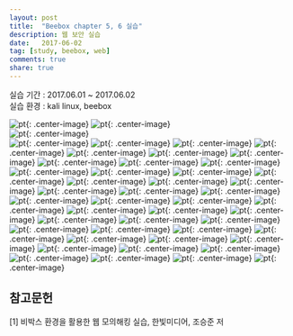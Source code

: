 ```yaml
---
layout: post
title:  "Beebox chapter 5, 6 실습"
description: 웹 보안 실습
date:   2017-06-02
tag: [study, beebox, web]
comments: true
share: true
---
```



실습 기간 : 2017.06.01 ~ 2017.06.02  
실습 환경 : kali linux, beebox



![pt]({{site.url}}/img/beebox/1.png){: .center-image}
![pt]({{site.url}}/img/beebox/2.PNG){: .center-image}   
![pt]({{site.url}}/img/beebox/3.PNG){: .center-image}  
![pt]({{site.url}}/img/beebox/4.PNG){: .center-image}
![pt]({{site.url}}/img/beebox/5.PNG){: .center-image}
![pt]({{site.url}}/img/beebox/6.PNG){: .center-image}
![pt]({{site.url}}/img/beebox/7.PNG){: .center-image}
![pt]({{site.url}}/img/beebox/8.PNG){: .center-image}
![pt]({{site.url}}/img/beebox/9.PNG){: .center-image}
![pt]({{site.url}}/img/beebox/10.PNG){: .center-image}
![pt]({{site.url}}/img/beebox/11.PNG){: .center-image}
![pt]({{site.url}}/img/beebox/12.PNG){: .center-image}
![pt]({{site.url}}/img/beebox/13.PNG){: .center-image}
![pt]({{site.url}}/img/beebox/14.PNG){: .center-image}
![pt]({{site.url}}/img/beebox/15.PNG){: .center-image}
![pt]({{site.url}}/img/beebox/16.PNG){: .center-image}
![pt]({{site.url}}/img/beebox/17.PNG){: .center-image}
![pt]({{site.url}}/img/beebox/18.PNG){: .center-image}
![pt]({{site.url}}/img/beebox/19.PNG){: .center-image}
![pt]({{site.url}}/img/beebox/20.PNG){: .center-image}
![pt]({{site.url}}/img/beebox/21.PNG){: .center-image}
![pt]({{site.url}}/img/beebox/22.PNG){: .center-image}
![pt]({{site.url}}/img/beebox/23.PNG){: .center-image}
![pt]({{site.url}}/img/beebox/24.PNG){: .center-image}
![pt]({{site.url}}/img/beebox/25.PNG){: .center-image}
![pt]({{site.url}}/img/beebox/26.PNG){: .center-image}
![pt]({{site.url}}/img/beebox/27.PNG){: .center-image}
![pt]({{site.url}}/img/beebox/28.PNG){: .center-image}
![pt]({{site.url}}/img/beebox/29.PNG){: .center-image}
![pt]({{site.url}}/img/beebox/30.PNG){: .center-image}
![pt]({{site.url}}/img/beebox/31.PNG){: .center-image}
![pt]({{site.url}}/img/beebox/32.PNG){: .center-image}
![pt]({{site.url}}/img/beebox/33.PNG){: .center-image}
![pt]({{site.url}}/img/beebox/34.PNG){: .center-image}
![pt]({{site.url}}/img/beebox/35.PNG){: .center-image}
![pt]({{site.url}}/img/beebox/36.PNG){: .center-image}
![pt]({{site.url}}/img/beebox/37.PNG){: .center-image}
![pt]({{site.url}}/img/beebox/38.PNG){: .center-image}
![pt]({{site.url}}/img/beebox/39.PNG){: .center-image}
![pt]({{site.url}}/img/beebox/40.PNG){: .center-image}
![pt]({{site.url}}/img/beebox/41.PNG){: .center-image}
![pt]({{site.url}}/img/beebox/42.PNG){: .center-image}
![pt]({{site.url}}/img/beebox/43.PNG){: .center-image}
![pt]({{site.url}}/img/beebox/44.PNG){: .center-image}
![pt]({{site.url}}/img/beebox/45.PNG){: .center-image}
![pt]({{site.url}}/img/beebox/46.PNG){: .center-image}
![pt]({{site.url}}/img/beebox/47.PNG){: .center-image}

  

참고문헌
---

[1] 비박스 환경을 활용한 웹 모의해킹 실습, 한빛미디어, 조승준 저
